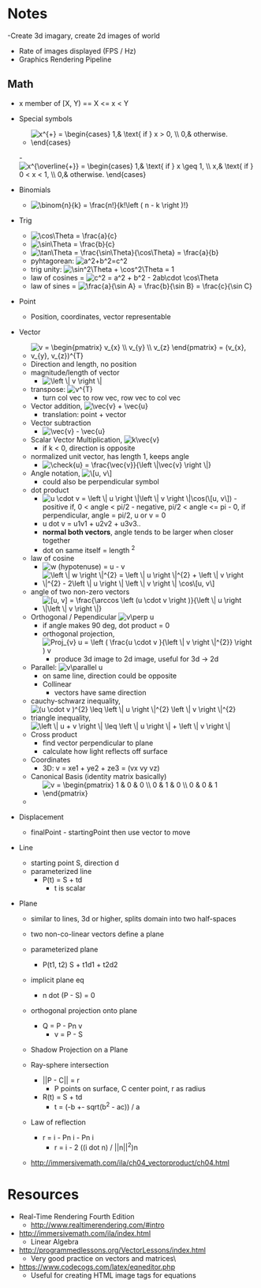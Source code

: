 # Notes
-Create 3d imagary, create 2d images of world 
- Rate of images displayed (FPS / Hz)
- Graphics Rendering Pipeline

## Math
- x member of [X, Y) == X <= x < Y
- Special symbols
    - <img src="https://latex.codecogs.com/gif.latex?x^{&plus;}&space;=&space;\begin{cases}&space;1,&&space;\text{&space;if&space;}&space;x&space;>&space;0,&space;\\&space;0,&&space;otherwise.&space;\end{cases}" title="x^{+} = \begin{cases} 1,& \text{ if } x > 0, \\ 0,& otherwise. \end{cases}" />
    -<img src="https://latex.codecogs.com/gif.latex?x^{\overline{&plus;}}&space;=&space;\begin{cases}&space;1,&&space;\text{&space;if&space;}&space;x&space;\geq&space;1,&space;\\&space;x,&&space;\text{&space;if&space;}&space;0&space;<&space;x&space;<&space;1,&space;\\&space;0,&&space;otherwise.&space;\end{cases}" title="x^{\overline{+}} = \begin{cases} 1,& \text{ if } x \geq 1, \\ x,& \text{ if } 0 < x < 1, \\ 0,& otherwise. \end{cases}" />

- Binomials
    - <img src="https://latex.codecogs.com/gif.latex?\binom{n}{k}&space;=&space;\frac{n!}{k!\left&space;(&space;n&space;-&space;k&space;\right&space;)!}" title="\binom{n}{k} = \frac{n!}{k!\left ( n - k \right )!}" />
- Trig
    - <img src="https://latex.codecogs.com/gif.latex?\cos\Theta&space;=&space;\frac{a}{c}" title="\cos\Theta = \frac{a}{c}" />
    - <img src="https://latex.codecogs.com/gif.latex?\sin\Theta&space;=&space;\frac{b}{c}" title="\sin\Theta = \frac{b}{c}" />
    - <img src="https://latex.codecogs.com/gif.latex?\tan\Theta&space;=&space;\frac{\sin\Theta}{\cos\Theta}&space;=&space;\frac{a}{b}" title="\tan\Theta = \frac{\sin\Theta}{\cos\Theta} = \frac{a}{b}" />
    - pyhtagorean: <img src="https://latex.codecogs.com/gif.latex?a^2&plus;b^2=c^2" title="a^2+b^2=c^2" />
    - trig unity: <img src="https://latex.codecogs.com/gif.latex?\sin^2\Theta&space;&plus;&space;\cos^2\Theta&space;=&space;1" title="\sin^2\Theta + \cos^2\Theta = 1" />
    - law of cosines = <img src="https://latex.codecogs.com/gif.latex?c^2&space;=&space;a^2&space;&plus;&space;b^2&space;-&space;2ab\cdot&space;\cos\Theta" title="c^2 = a^2 + b^2 - 2ab\cdot \cos\Theta" />
    - law of sines = <img src="https://latex.codecogs.com/gif.latex?\frac{a}{\sin&space;A}&space;=&space;\frac{b}{\sin&space;B}&space;=&space;\frac{c}{\sin&space;C}" title="\frac{a}{\sin A} = \frac{b}{\sin B} = \frac{c}{\sin C}" />
- Point
    - Position, coordinates, vector representable
- Vector 
    - <img src="https://latex.codecogs.com/gif.latex?v&space;=&space;\begin{pmatrix}&space;v_{x}&space;\\&space;v_{y}&space;\\&space;v_{z}&space;\end{pmatrix}&space;=&space;(v_{x},&space;v_{y},&space;v_{z})^{T}" title="v = \begin{pmatrix} v_{x} \\ v_{y} \\ v_{z} \end{pmatrix} = (v_{x}, v_{y}, v_{z})^{T}" />
    - Direction and length, no position
    - magnitude/length of vector 
        - <img src="https://latex.codecogs.com/gif.latex?\left&space;\|&space;v&space;\right&space;\|" title="\left \| v \right \|" /></a>
    - transpose: <img src="https://latex.codecogs.com/gif.latex?v^{T}" title="v^{T}" />
        - turn col vec to row vec, row vec to col vec
    - Vector addition, <img src="https://latex.codecogs.com/gif.latex?\vec{v}&space;&plus;&space;\vec{u}" title="\vec{v} + \vec{u}" />
        - translation: point + vector 
    - Vector subtraction
        - <img src="https://latex.codecogs.com/gif.latex?\vec{v}&space;-&space;\vec{u}" title="\vec{v} - \vec{u}" />
    - Scalar Vector Multiplication, <img src="https://latex.codecogs.com/gif.latex?k\vec{v}" title="k\vec{v}" />
        - if  k < 0, direction is opposite
    - normalized unit vector, has length 1, keeps angle
        - <img src="https://latex.codecogs.com/gif.latex?\check{u}&space;=&space;\frac{\vec{v}}{\left&space;\|\vec{v}&space;\right&space;\|}" title="\check{u} = \frac{\vec{v}}{\left \|\vec{v} \right \|}" />
    - Angle notation, <img src="https://latex.codecogs.com/gif.latex?\[u,&space;v\]" title="\[u, v\]" />
        - could also be perpendicular symbol
    - dot product
        - <img src="https://latex.codecogs.com/gif.latex?u&space;\cdot&space;v&space;=&space;\left&space;\|&space;u&space;\right&space;\|\left&space;\|&space;v&space;\right&space;\|\cos(\[u,&space;v\])" title="u \cdot v = \left \| u \right \|\left \| v \right \|\cos(\[u, v\])" />
            - positive if, 0 < angle < pi/2
            - negative, pi/2 < angle <= pi
            - 0, if perpendicular, angle = pi/2, u or v = 0
        - u dot v = u1v1 + u2v2 + u3v3..
        - **normal both vectors**, angle tends to be larger when closer together
        - dot on same itself = length <sup>2</sup>
    - law of cosine
        - <img src="https://latex.codecogs.com/gif.latex?w&space;(hypotenuse)&space;=&space;u&space;-&space;v" title="w (hypotenuse) = u - v" />
        - <img src="https://latex.codecogs.com/gif.latex?\left&space;\|&space;w&space;\right&space;\|^{2}&space;=&space;\left&space;\|&space;u&space;\right&space;\|^{2}&space;&plus;&space;\left&space;\|&space;v&space;\right&space;\|^{2}&space;-&space;2\left&space;\|&space;u&space;\right&space;\|&space;\left&space;\|&space;v&space;\right&space;\|&space;\cos\[u,&space;v\]" title="\left \| w \right \|^{2} = \left \| u \right \|^{2} + \left \| v \right \|^{2} - 2\left \| u \right \| \left \| v \right \| \cos\[u, v\]" />
    - angle of two non-zero vectors
        - <img src="https://latex.codecogs.com/gif.latex?[u,&space;v]&space;=&space;\frac{\arccos&space;\left&space;(u&space;\cdot&space;v&space;\right&space;)}{\left&space;\|&space;u&space;\right&space;\|\left&space;\|&space;v&space;\right&space;\|}" title="[u, v] = \frac{\arccos \left (u \cdot v \right )}{\left \| u \right \|\left \| v \right \|}" />
    - Orthogonal / Pependicular <img src="https://latex.codecogs.com/gif.latex?v\perp&space;u" title="v\perp u" />
        - if angle makes 90 deg,  dot product = 0
        - orthogonal projection, <img src="https://latex.codecogs.com/gif.latex?Proj_{v}&space;u&space;=&space;\left&space;(&space;\frac{u&space;\cdot&space;v&space;}{\left&space;\|&space;v&space;\right&space;\|^{2}}&space;\right&space;)&space;v" title="Proj_{v} u = \left ( \frac{u \cdot v }{\left \| v \right \|^{2}} \right ) v" />
            - produce 3d image to 2d image, useful for 3d -> 2d
    - Parallel:  <img src="https://latex.codecogs.com/gif.latex?v\parallel&space;u" title="v\parallel u" />
        - on same line, direction could be opposite
        - Collinear 
            - vectors have same direction
    - cauchy-schwarz inequality, <img src="https://latex.codecogs.com/gif.latex?(u&space;\cdot&space;v&space;)^{2}&space;\leq&space;\left&space;\|&space;u&space;\right&space;\|^{2}&space;\left&space;\|&space;v&space;\right&space;\|^{2}" title="(u \cdot v )^{2} \leq \left \| u \right \|^{2} \left \| v \right \|^{2}" />
    - triangle inequality, <img src="https://latex.codecogs.com/gif.latex?\left&space;\|&space;u&space;&plus;&space;v&space;\right&space;\|&space;\leq&space;\left&space;\|&space;u&space;\right&space;\|&space;&plus;&space;\left&space;\|&space;v&space;\right&space;\|" title="\left \| u + v \right \| \leq \left \| u \right \| + \left \| v \right \|" />
    - Cross product
        - find vector perpendicular to plane
        - calculate how light reflects off surface
    - Coordinates
        - 3D: v = xe1 + ye2 + ze3 = (vx vy vz)
    - Canonical Basis (identity matrix basically)
        - <img src="https://latex.codecogs.com/gif.latex?v&space;=&space;\begin{pmatrix}&space;1&space;&&space;0&space;&&space;0&space;\\&space;0&space;&&space;1&space;&&space;0&space;\\&space;0&space;&&space;0&space;&&space;1&space;\end{pmatrix}" title="v = \begin{pmatrix} 1 & 0 & 0 \\ 0 & 1 & 0 \\ 0 & 0 & 1 \end{pmatrix}" />
    - 
- Displacement
    - finalPoint - startingPoint then use vector to move
- Line
    - starting point S, direction d
    - parameterized line
        - P(t) = S + td
            - t is scalar
- Plane
    - similar to lines, 3d or higher, splits domain into two half-spaces
    - two non-co-linear vectors define a plane
    - parameterized plane
        - P(t1, t2) S + t1d1 + t2d2
    - implicit plane eq
        - n dot (P - S) = 0
    - orthogonal projection onto plane
        - Q = P - Pn v
            - v = P - S
    - Shadow Projection on a Plane
    - Ray-sphere intersection
        - ||P - C|| = r 
            - P points on surface, C center point, r as radius
        - R(t) = S + td
            - t = (-b +- sqrt(b<sup>2</sup> - ac)) / a
    - Law of reflection
        - r = i - Pn i - Pn i
            - r = i - 2 ((i dot n) / ||n||<sup>2</sup>)n

    - http://immersivemath.com/ila/ch04_vectorproduct/ch04.html
# Resources
- Real-Time Rendering Fourth Edition 
    - http://www.realtimerendering.com/#intro
- http://immersivemath.com/ila/index.html
    - Linear Algebra
- http://programmedlessons.org/VectorLessons/index.html
    - Very good practice on vectors and matrices\
- https://www.codecogs.com/latex/eqneditor.php
    - Useful for creating HTML image tags for equations